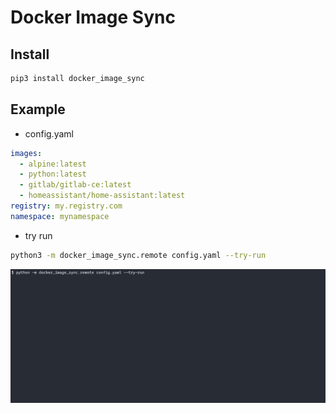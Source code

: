 # Docker Image Sync

## Install

```bash
pip3 install docker_image_sync
```

## Example

+ config.yaml

```yaml
images:
  - alpine:latest
  - python:latest
  - gitlab/gitlab-ce:latest
  - homeassistant/home-assistant:latest
registry: my.registry.com
namespace: mynamespace
```

+ try run

```bash
python3 -m docker_image_sync.remote config.yaml --try-run
```

![Demo](https://raw.githubusercontent.com/yeungchie/docker-image-sync/main/img/demo.gif 'Demo')
